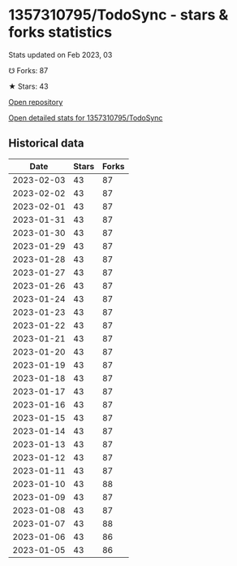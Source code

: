 # 1357310795/TodoSync - stars & forks statistics

Stats updated on Feb 2023, 03

☋ Forks: 87

★ Stars: 43

[Open repository](https://github.com/1357310795/TodoSync)

[Open detailed stats for 1357310795/TodoSync](https://reviewgithub.com/rep/1357310795/TodoSync)

## Historical data
| Date | Stars | Forks |
|------|-------|-------|
| 2023-02-03 | 43 | 87 | 
| 2023-02-02 | 43 | 87 | 
| 2023-02-01 | 43 | 87 | 
| 2023-01-31 | 43 | 87 | 
| 2023-01-30 | 43 | 87 | 
| 2023-01-29 | 43 | 87 | 
| 2023-01-28 | 43 | 87 | 
| 2023-01-27 | 43 | 87 | 
| 2023-01-26 | 43 | 87 | 
| 2023-01-24 | 43 | 87 | 
| 2023-01-23 | 43 | 87 | 
| 2023-01-22 | 43 | 87 | 
| 2023-01-21 | 43 | 87 | 
| 2023-01-20 | 43 | 87 | 
| 2023-01-19 | 43 | 87 | 
| 2023-01-18 | 43 | 87 | 
| 2023-01-17 | 43 | 87 | 
| 2023-01-16 | 43 | 87 | 
| 2023-01-15 | 43 | 87 | 
| 2023-01-14 | 43 | 87 | 
| 2023-01-13 | 43 | 87 | 
| 2023-01-12 | 43 | 87 | 
| 2023-01-11 | 43 | 87 | 
| 2023-01-10 | 43 | 88 | 
| 2023-01-09 | 43 | 87 | 
| 2023-01-08 | 43 | 87 | 
| 2023-01-07 | 43 | 88 | 
| 2023-01-06 | 43 | 86 | 
| 2023-01-05 | 43 | 86 | 

